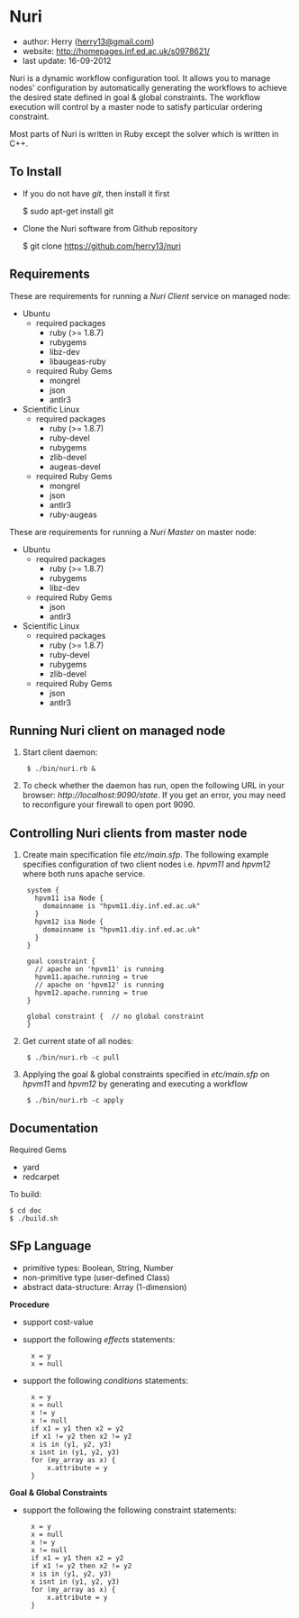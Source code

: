 Nuri
====
- author: Herry (herry13@gmail.com)
- website: http://homepages.inf.ed.ac.uk/s0978621/
- last update: 16-09-2012
 
Nuri is a dynamic workflow configuration tool. It allows you to manage nodes' configuration by automatically generating the workflows to achieve the desired state defined in goal & global constraints. The workflow execution will control by a master node to satisfy particular ordering constraint.

Most parts of Nuri is written in Ruby except the solver which is written in C++.

To Install
----------
- If you do not have *git*, then install it first

	$ sudo apt-get install git

- Clone the Nuri software from Github repository

	$ git clone https://github.com/herry13/nuri


Requirements
------------
These are requirements for running a *Nuri Client* service on managed node:
- Ubuntu
	- required packages
		- ruby (>= 1.8.7)
		- rubygems
		- libz-dev
		- libaugeas-ruby
	- required Ruby Gems
		- mongrel
		- json
		- antlr3
- Scientific Linux
	- required packages
		- ruby (>= 1.8.7)
		- ruby-devel
		- rubygems
		- zlib-devel
		- augeas-devel
	- required Ruby Gems
		- mongrel
		- json
		- antlr3
		- ruby-augeas

These are requirements for running a *Nuri Master* on master node:
- Ubuntu
	- required packages
		- ruby (>= 1.8.7)
		- rubygems
		- libz-dev
	- required Ruby Gems
		- json
		- antlr3
- Scientific Linux
	- required packages
		- ruby (>= 1.8.7)
		- ruby-devel
		- rubygems
		- zlib-devel
	- required Ruby Gems
		- json
		- antlr3

Running Nuri client on managed node
-----------------------------------
1. Start client daemon:

		$ ./bin/nuri.rb &

2. To check whether the daemon has run, open the following URL in your browser: *http://localhost:9090/state*.
   If you get an error, you may need to reconfigure your firewall to open port 9090. 

Controlling Nuri clients from master node
-----------------------------------------
1. Create main specification file *etc/main.sfp*. The following example specifies configuration of two client nodes i.e.
   *hpvm11* and *hpvm12* where both runs apache service.

		system {
		  hpvm11 isa Node {
		    domainname is "hpvm11.diy.inf.ed.ac.uk"
		  }
		  hpvm12 isa Node {
		    domainname is "hpvm11.diy.inf.ed.ac.uk"
		  }
		}

		goal constraint {
		  // apache on 'hpvm11' is running
		  hpvm11.apache.running = true
		  // apache on 'hpvm12' is running
		  hpvm12.apache.running = true
		}
		
		global constraint {  // no global constraint
		}

2. Get current state of all nodes:

		$ ./bin/nuri.rb -c pull

3. Applying the goal & global constraints specified in *etc/main.sfp* on *hpvm11* and *hpvm12*
   by generating and executing a workflow

		$ ./bin/nuri.rb -c apply

Documentation
-------------
Required Gems
- yard
- redcarpet

To build:

    $ cd doc
    $ ./build.sh

SFp Language
------------
- primitive types: Boolean, String, Number
- non-primitive type (user-defined Class)
- abstract data-structure: Array (1-dimension)

**Procedure**
- support cost-value
- support the following *effects* statements:

		x = y
		x = null

- support the following *conditions* statements:

		x = y
		x = null
		x != y
		x != null
		if x1 = y1 then x2 = y2
		if x1 != y2 then x2 != y2
		x is in (y1, y2, y3)
		x isnt in (y1, y2, y3)
		for (my_array as x) {
			x.attribute = y
		}

**Goal & Global Constraints**
- support the following the following constraint statements:

		x = y
		x = null
		x != y
		x != null
		if x1 = y1 then x2 = y2
		if x1 != y2 then x2 != y2
		x is in (y1, y2, y3)
		x isnt in (y1, y2, y3)
		for (my_array as x) {
			x.attribute = y
		}
